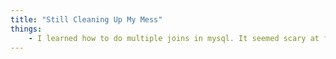 ```yaml
---
title: "Still Cleaning Up My Mess"
things:
    - I learned how to do multiple joins in mysql. It seemed scary at first but is honestly pretty straight forward.
---
```



